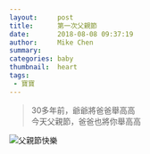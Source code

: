```yaml
---
layout:     post
title:      第一次父親節
date:       2018-08-08 09:37:19
author:     Mike Chen
summary:    
categories: baby
thumbnail:  heart
tags:
 - 寶寶
---
```


> 30多年前，爺爺將爸爸舉高高  
> 今天父親節，爸爸也將你舉高高

![父親節快樂](https://i.imgur.com/3NmXCAM.jpg)